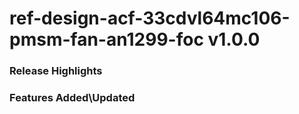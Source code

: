 # ref-design-acf-33cdvl64mc106-pmsm-fan-an1299-foc v1.0.0
### Release Highlights



### Features Added\Updated



